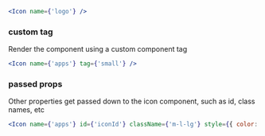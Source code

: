 ```jsx
<Icon name={'logo'} />
```
### custom tag
Render the component using a custom component tag

```jsx
<Icon name={'apps'} tag={'small'} />
```

### passed props
Other properties get passed down to the icon component, such as id, class names, etc

```jsx
<Icon name={'apps'} id={'iconId'} className={'m-l-lg'} style={{ color: 'red' }} />
```
